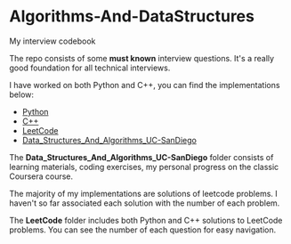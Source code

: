 # Algorithms-And-DataStructures
My interview codebook

The repo consists of some <strong>must known</strong> interview questions.
It's a really good foundation for all technical interviews.


I have worked on both Python and C++, you can find the implementations below:
* [Python](https://github.com/evangelosc/Algorithms-And-DataStructures/tree/master/Python)
* [C++](https://github.com/evangelosc/Algorithms-And-DataStructures/tree/master/C%2B%2B)
* [LeetCode](https://github.com/evangelosc/Algorithms-And-DataStructures/tree/master/LeetCode)
* [Data_Structures_And_Algorithms_UC-SanDiego](https://github.com/evangelosc/Algorithms-And-DataStructures/tree/master/Data_Structures_And_Algorithms-UC_SanDiego)

The <strong>Data_Structures_And_Algorithms_UC-SanDiego</strong> folder consists of learning materials, coding exercises, my personal progress on the classic Coursera course.

The majority of my implementations are solutions of leetcode problems.
I haven't so far associated each solution with the number of each problem.

The <strong>LeetCode</strong> folder includes both Python and C++ solutions to LeetCode problems. You can see the number of each question for easy navigation.